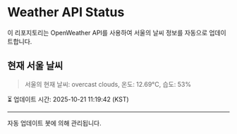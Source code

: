 
# Weather API Status

이 리포지토리는 OpenWeather API를 사용하여 서울의 날씨 정보를 자동으로 업데이트합니다.

## 현재 서울 날씨
> 서울의 현재 날씨: overcast clouds, 온도: 12.69°C, 습도: 53%

⏳ 업데이트 시간: 2025-10-21 11:19:42 (KST)

---
자동 업데이트 봇에 의해 관리됩니다.
